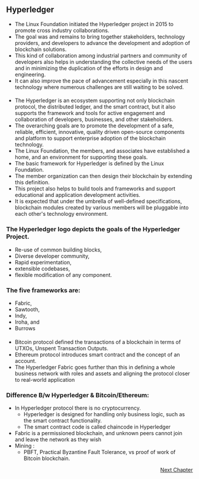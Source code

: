 ## Hyperledger

- The Linux Foundation initiated the Hyperledger project in 2015 to promote cross industry collaborations. 
- The goal was and remains to bring together stakeholders, technology providers, and developers to advance the development and adoption of blockchain solutions. 
- This kind of collaboration among industrial partners and community of developers also helps in understanding the collective needs of the users and in minimizing the duplication of the efforts in design and engineering. 
- It can also improve the pace of advancement especially in this nascent technology where numerous challenges are still waiting to be solved. 
####
- The Hyperledger is an ecosystem supporting not only blockchain protocol, the distributed ledger, and the smart contract, but it also supports the framework and tools for active engagement and collaboration of developers, businesses, and other stakeholders. 
- The overarching goals are to promote the development of a safe, reliable, efficient, innovative, quality driven open-source components and platform to support enterprise adoption of the blockchain technology. 
- The Linux Foundation, the members, and associates have established a home, and an environment for supporting these goals. 
- The basic framework for Hyperledger is defined by the Linux Foundation. 
- The member organization can then design their blockchain by extending this definition. 
- This project also helps to build tools and frameworks and support educational and application development activities. 
- It is expected that under the umbrella of well-defined specifications, blockchain modules created by various members will be pluggable into each other's technology environment.

### The Hyperledger logo depicts the goals of the Hyperledger Project.
- Re-use of common building blocks, 
- Diverse developer community,
- Rapid experimentation, 
- extensible codebases, 
- flexible modification of any component.

### The five frameworks are: 
- Fabric, 
- Sawtooth, 
- Indy, 
- Iroha, and
- Burrows
####
- Bitcoin protocol defined the transactions of a blockchain in  terms of UTXOs, Unspent Transaction Outputs. 
- Ethereum protocol introduces smart contract and the concept of an account. 
- The Hyperledger Fabric goes further than this in defining a whole business network with roles and assets and aligning the protocol closer to real-world application

### Difference B/w Hyperledger & Bitcoin/Ethereum:
- In Hyperledger protocol there is no cryptocurrency.
	- Hyperledger is designed for handling only business logic, such as the smart contract functionality.
	- The smart contract code is called chaincode in Hyperledger
- Fabric is a permissioned blockchain, and unknown peers cannot join and leave the network as they wish
- Mining :
	- PBFT, Practical Byzantine Fault Tolerance, vs proof of work of Bitcoin blockchain.

<p align="right">
   <a href="./4.1.2 Fabric Services.md">Next Chapter</a>
</p>
